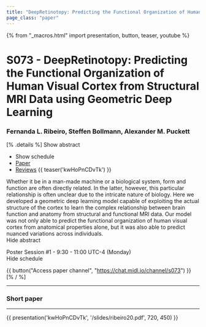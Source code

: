 ```yaml
---
title: "DeepRetinotopy: Predicting the Functional Organization of Human Visual Cortex from Structural MRI Data using Geometric Deep Learning"
page_class: "paper"
---
```


{% from "_macros.html" import presentation, button, teaser, youtube %}

# S073 - DeepRetinotopy: Predicting the Functional Organization of Human Visual Cortex from Structural MRI Data using Geometric Deep Learning

### Fernanda L. Ribeiro, Steffen Bollmann, Alexander M. Puckett

[% .details %]
<a class="toggle_visibility" data-selector=".abstract" data-level="3">Show abstract</a>
- <a class="toggle_visibility" data-selector=".schedule" data-level="3">Show schedule</a>
- <a href="https://openreview.net/pdf?id=Nw_trRFjPE">Paper</a>
- <a href="https://openreview.net/forum?id=Nw_trRFjPE">Reviews</a>
{{ teaser('kwHoPnCDvTk') }}

<p>
    <span class="abstract">
        Whether it be in a man-made machine or a biological system, form and function are often directly related. In the latter, however, this particular relationship is often unclear due to the intricate nature of biology. Here we developed a geometric deep learning model capable of exploiting the actual structure of the cortex to learn the complex relationship between brain function and anatomy from structural and functional MRI data. Our model was not only able to predict the functional organization of human visual cortex from anatomical properties alone, but it was also able to predict nuanced variations across individuals.
        <br>
        <span class="actions"><a class="toggle_visibility" data-level="2">Hide abstract</a></span>
    </span>
</p>

<p>
    <span class="schedule">
        Poster Session #1  - 9:30 - 11:00 UTC-4 (Monday)
        <br>
        <span class="actions"><a class="toggle_visibility" data-level="2">Hide schedule</a></span>
    </span>
</p>

{{ button("Access paper channel", "https://chat.midl.io/channel/s073") }}
[% / %]

---

### Short paper

---

{{ presentation('kwHoPnCDvTk', '/slides/ribeiro20.pdf', 720, 450) }}